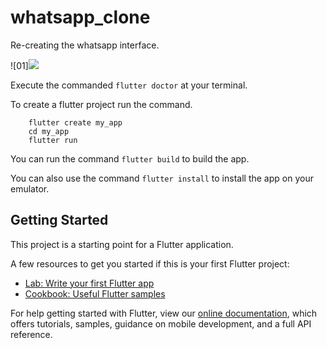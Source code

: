 # whatsapp_clone

Re-creating the whatsapp interface.
<!-- 
![SplashScreen](screenshot/01.jpg)
![Chat](screenshot/02.jpg)
![Call](screenshot/03.jpg) -->
![01]<img src='screenshot/03.jpg height=60'>

Execute the commanded ``` flutter doctor ``` at your terminal.

To create a flutter project run the command.
```
    flutter create my_app
    cd my_app
    flutter run
```

You can run the command ``` flutter build ``` to build the app.

You can also use the command ``` flutter install ``` to install the app on your emulator.

## Getting Started

This project is a starting point for a Flutter application.

A few resources to get you started if this is your first Flutter project:

- [Lab: Write your first Flutter app](https://flutter.dev/docs/get-started/codelab)
- [Cookbook: Useful Flutter samples](https://flutter.dev/docs/cookbook)

For help getting started with Flutter, view our
[online documentation](https://flutter.dev/docs), which offers tutorials,
samples, guidance on mobile development, and a full API reference.
